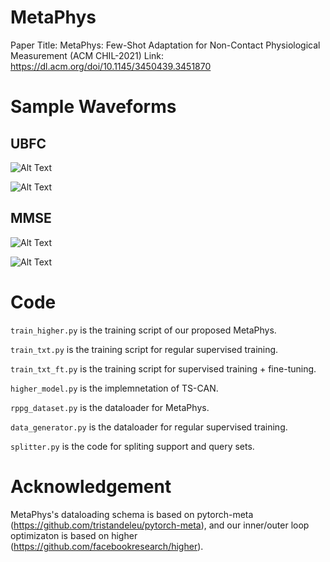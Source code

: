 # MetaPhys
Paper Title: MetaPhys: Few-Shot Adaptation for Non-Contact Physiological Measurement (ACM CHIL-2021)
Link: https://dl.acm.org/doi/10.1145/3450439.3451870

# Sample Waveforms 

## UBFC 

![Alt Text](./UBFC.gif)

![Alt Text](./ubfc_sample_waveforms.jpg)

## MMSE 

![Alt Text](./MMSE.gif)

![Alt Text](./mmse_sample_waveforms.jpg)

# Code 

`train_higher.py` is the training script of our proposed MetaPhys. 

`train_txt.py` is the training script for regular supervised training. 

`train_txt_ft.py` is the training script for supervised training + fine-tuning. 

`higher_model.py` is the implemnetation of TS-CAN. 

`rppg_dataset.py` is the dataloader for MetaPhys. 

`data_generator.py` is the dataloader for regular supervised training. 

`splitter.py` is the code for spliting support and query sets. 



# Acknowledgement 

MetaPhys's dataloading schema is based on pytorch-meta (https://github.com/tristandeleu/pytorch-meta), and our inner/outer loop optimizaton is based on higher (https://github.com/facebookresearch/higher). 

